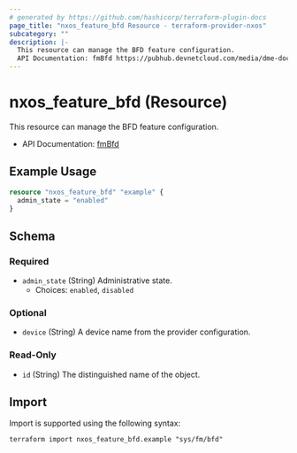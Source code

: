 ```yaml
---
# generated by https://github.com/hashicorp/terraform-plugin-docs
page_title: "nxos_feature_bfd Resource - terraform-provider-nxos"
subcategory: ""
description: |-
  This resource can manage the BFD feature configuration.
  API Documentation: fmBfd https://pubhub.devnetcloud.com/media/dme-docs-10-2-2/docs/Feature%20Management/fm:Bfd/
---
```


# nxos_feature_bfd (Resource)

This resource can manage the BFD feature configuration.

- API Documentation: [fmBfd](https://pubhub.devnetcloud.com/media/dme-docs-10-2-2/docs/Feature%20Management/fm:Bfd/)

## Example Usage

```terraform
resource "nxos_feature_bfd" "example" {
  admin_state = "enabled"
}
```

<!-- schema generated by tfplugindocs -->
## Schema

### Required

- `admin_state` (String) Administrative state.
  - Choices: `enabled`, `disabled`

### Optional

- `device` (String) A device name from the provider configuration.

### Read-Only

- `id` (String) The distinguished name of the object.

## Import

Import is supported using the following syntax:

```shell
terraform import nxos_feature_bfd.example "sys/fm/bfd"
```
